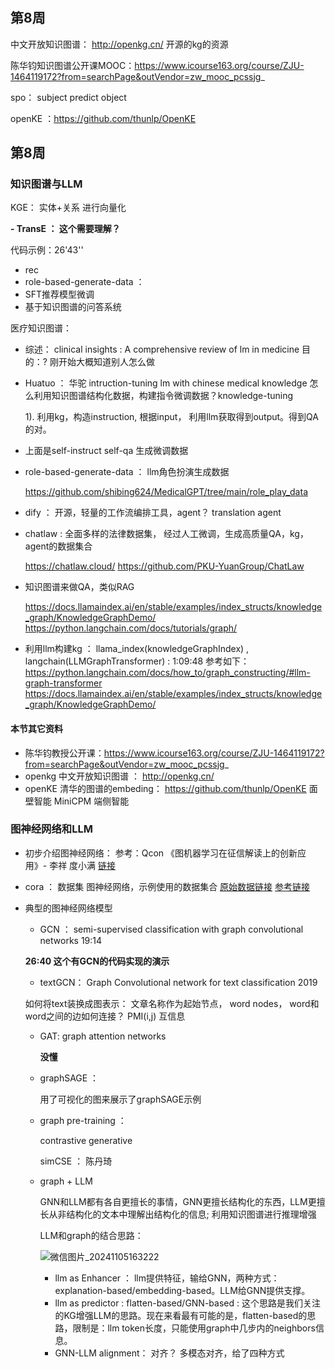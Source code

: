 # 

## 第8周

中文开放知识图谱： http://openkg.cn/   开源的kg的资源

陈华钧知识图谱公开课MOOC：https://www.icourse163.org/course/ZJU-1464119172?from=searchPage&outVendor=zw_mooc_pcssjg_

spo： subject predict  object

openKE ：https://github.com/thunlp/OpenKE





## 第8周


### 知识图谱与LLM

KGE： 实体+关系 进行向量化

**- TransE ：  这个需要理解？**



代码示例：26'43''

- rec
- role-based-generate-data ： 
- SFT推荐模型微调
- 基于知识图谱的问答系统


医疗知识图谱：

- 综述： clinical insights : A comprehensive review of lm in medicine    目的：?  刚开始大概知道别人怎么做

- Huatuo ： 华驼  intruction-tuning lm with chinese medical knowledge
  怎么利用知识图谱结构化数据，构建指令微调数据？knowledge-tuning
  
  1). 利用kg，构造instruction, 根据input， 利用llm获取得到output。得到QA的对。 

- 上面是self-instruct  self-qa 生成微调数据
  
- role-based-generate-data ： llm角色扮演生成数据

  https://github.com/shibing624/MedicalGPT/tree/main/role_play_data
  
- dify ： 开源，轻量的工作流编排工具，agent？ translation agent 
- chatlaw : 全面多样的法律数据集， 经过人工微调，生成高质量QA，kg，agent的数据集合

  https://chatlaw.cloud/
  https://github.com/PKU-YuanGroup/ChatLaw
  
- 知识图谱来做QA，类似RAG

  https://docs.llamaindex.ai/en/stable/examples/index_structs/knowledge_graph/KnowledgeGraphDemo/
  https://python.langchain.com/docs/tutorials/graph/
  
- 利用llm构建kg ： llama_index(knowledgeGraphIndex) , langchain(LLMGraphTransformer) : 1:09:48 参考如下：
  https://python.langchain.com/docs/how_to/graph_constructing/#llm-graph-transformer
  https://docs.llamaindex.ai/en/stable/examples/index_structs/knowledge_graph/KnowledgeGraphDemo/  
  



#### 本节其它资料
- 陈华钧教授公开课：https://www.icourse163.org/course/ZJU-1464119172?from=searchPage&outVendor=zw_mooc_pcssjg_
- openkg 中文开放知识图谱 ： http://openkg.cn/
- openKE 清华的图谱的embeding： https://github.com/thunlp/OpenKE   面壁智能 MiniCPM  端侧智能


### 图神经网络和LLM

- 初步介绍图神经网络： 参考：Qcon 《图机器学习在征信解读上的创新应用》- 李祥  度小满  [链接](https://www.infoq.cn/article/wsg1e5yyvockjzj1vcqu)
- cora ： 数据集  图神经网络，示例使用的数据集合
  [原始数据链接](https://www.cs.umd.edu/~sen/lbc-proj/LBC.html)
  [参考链接](https://www.cnblogs.com/Catherinezhilin/p/16288734.html)
  
- 典型的图神经网络模型

  - GCN ： semi-supervised classification with graph convolutional networks   19:14

  **26:40  这个有GCN的代码实现的演示**

  - textGCN：  Graph Convolutional network for text classification 2019

  如何将text装换成图表示： 文章名称作为起始节点， word nodes， word和word之间的边如何连接？ PMI(i,j)  互信息

  - GAT: graph attention networks

    **没懂**

  - graphSAGE ： 

    用了可视化的图来展示了graphSAGE示例

  - graph pre-training ：

    contrastive
    generative
 
    simCSE  ： 陈丹琦

  - graph + LLM

    GNN和LLM都有各自更擅长的事情，GNN更擅长结构化的东西，LLM更擅长从非结构化的文本中理解出结构化的信息;
    利用知识图谱进行推理增强
 
    LLM和graph的结合思路：

    ![微信图片_20241105163222](https://github.com/user-attachments/assets/a7b9cfa3-6a3f-459c-a1e8-939b923de488)
    
      - llm as Enhancer  ： llm提供特征，输给GNN，两种方式：explanation-based/embedding-based。LLM给GNN提供支撑。
      - llm as predictor :  flatten-based/GNN-based : 这个思路是我们关注的KG增强LLM的思路。现在来看最有可能的是，flatten-based的思路，限制是：llm token长度，只能使用graph中几步内的neighbors信息。
      - GNN-LLM alignment： 对齐？  多模态对齐，给了四种方式  
        








